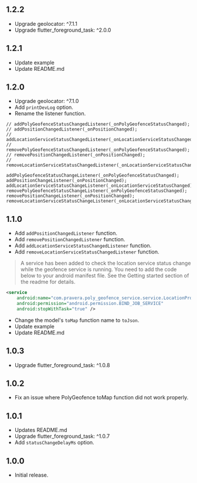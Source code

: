 ## 1.2.2

* Upgrade geolocator: ^7.1.1
* Upgrade flutter_foreground_task: ^2.0.0

## 1.2.1

* Update example
* Update README.md

## 1.2.0

* Upgrade geolocator: ^7.1.0
* Add `printDevLog` option.
* Rename the listener function.
```text
// addPolyGeofenceStatusChangedListener(_onPolyGeofenceStatusChanged);
// addPositionChangedListener(_onPositionChanged);
// addLocationServiceStatusChangedListener(_onLocationServiceStatusChanged);
// removePolyGeofenceStatusChangedListener(_onPolyGeofenceStatusChanged);
// removePositionChangedListener(_onPositionChanged);
// removeLocationServiceStatusChangedListener(_onLocationServiceStatusChanged);

addPolyGeofenceStatusChangeListener(_onPolyGeofenceStatusChanged);
addPositionChangeListener(_onPositionChanged);
addLocationServiceStatusChangeListener(_onLocationServiceStatusChanged);
removePolyGeofenceStatusChangeListener(_onPolyGeofenceStatusChanged);
removePositionChangeListener(_onPositionChanged);
removeLocationServiceStatusChangeListener(_onLocationServiceStatusChanged);
```

## 1.1.0

* Add `addPositionChangedListener` function.
* Add `removePositionChangedListener` function.
* Add `addLocationServiceStatusChangedListener` function.
* Add `removeLocationServiceStatusChangedListener` function.
> A service has been added to check the location service status change while the geofence service is running. 
You need to add the code below to your android manifest file. See the Getting started section of the readme for details.
```xml
<service
    android:name="com.pravera.poly_geofence_service.service.LocationProviderIntentService"
    android:permission="android.permission.BIND_JOB_SERVICE"
    android:stopWithTask="true" />
```
* Change the model's `toMap` function name to `toJson`.
* Update example
* Update README.md

## 1.0.3

* Upgrade flutter_foreground_task: ^1.0.8

## 1.0.2

* Fix an issue where PolyGeofence toMap function did not work properly.

## 1.0.1

* Updates README.md
* Upgrade flutter_foreground_task: ^1.0.7
* Add `statusChangeDelayMs` option.

## 1.0.0

* Initial release.
